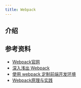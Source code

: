 ```yaml
---
title: Webpack
---
```


## 介绍

## 参考资料

- [Webpack官网](https://webpack.docschina.org/)  
- [深入浅出 Webpack](https://xbhub.gitee.io/wiki/webpack/)
- [使用 webpack 定制前端开发环境](https://juejin.cn/book/6844733709808041992/section/6844733709845790734#heading-2)
- [Webpack原理与实践](https://kaiwu.lagou.com/course/courseInfo.htm?courseId=88#/content)
